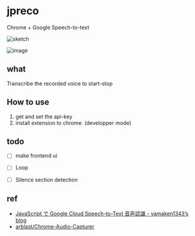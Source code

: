 # jpreco
Chrome + Google Speech-to-text

![sketch](https://user-images.githubusercontent.com/58420094/93232896-6262ba00-f7b5-11ea-9305-a5e821b1bd27.png)

![image](https://user-images.githubusercontent.com/58420094/93277706-79c59580-f7fd-11ea-999d-f3e4e83d60c8.png)


## what
Transcribe the recorded voice to start-stop

## How to use

1. get and set the api-key
2. install extension to chrome. (developper mode)

## todo

- [ ] make frontend ui
- [ ] Loop
- [ ] Silence section detection


## ref

- [JavaScript で Google Cloud Speech-to-Text 音声認識 - yamaken1343’s blog](https://yamaken1343.hatenablog.jp/entry/2018/10/20/193514)
- [arblast/Chrome-Audio-Capturer](https://github.com/arblast/Chrome-Audio-Capturer)


